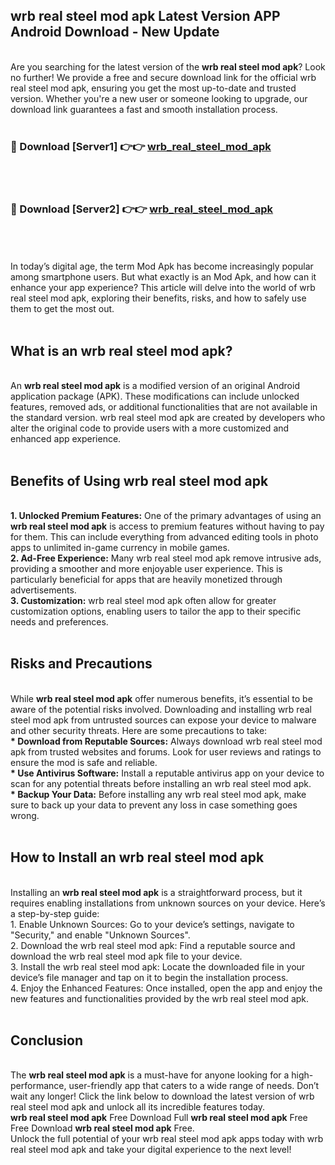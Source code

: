 ## wrb real steel mod apk Latest Version APP Android Download - New Update
<br>
Are you searching for the latest version of the <strong>wrb real steel mod apk</strong>? Look no further! We provide a free and secure download link for the official wrb real steel mod apk, ensuring you get the most up-to-date and trusted version. Whether you're a new user or someone looking to upgrade, our download link guarantees a fast and smooth installation process.
<br>
<br>
<h3>🔴 Download [Server1] 👉👉 <a href="https://modyolo.store/wrb+real+steel+mod+apk">wrb_real_steel_mod_apk</a></h3><br>
<br>
<h3>🔴 Download [Server2] 👉👉 <a href="https://modyolo.store/wrb+real+steel+mod+apk">wrb_real_steel_mod_apk</a></h3><br>
<br>
<br>
In today’s digital age, the term Mod Apk has become increasingly popular among smartphone users. But what exactly is an Mod Apk, and how can it enhance your app experience? This article will delve into the world of wrb real steel mod apk, exploring their benefits, risks, and how to safely use them to get the most out.
<br>
<br>
<h2>What is an wrb real steel mod apk?</h2>
<br>
An <strong>wrb real steel mod apk</strong> is a modified version of an original Android application package (APK). These modifications can include unlocked features, removed ads, or additional functionalities that are not available in the standard version. wrb real steel mod apk are created by developers who alter the original code to provide users with a more customized and enhanced app experience.
<br>
<br>
<h2>Benefits of Using wrb real steel mod apk</h2>
<br>
<strong> 1. Unlocked Premium Features:</strong> One of the primary advantages of using an <strong>wrb real steel mod apk</strong> is access to premium features without having to pay for them. This can include everything from advanced editing tools in photo apps to unlimited in-game currency in mobile games.
<br>
<strong> 2. Ad-Free Experience:</strong> Many wrb real steel mod apk remove intrusive ads, providing a smoother and more enjoyable user experience. This is particularly beneficial for apps that are heavily monetized through advertisements.
<br>
<strong> 3. Customization:</strong> wrb real steel mod apk often allow for greater customization options, enabling users to tailor the app to their specific needs and preferences.
<br>
<br>
<h2>Risks and Precautions</h2>
<br>
While <strong>wrb real steel mod apk</strong> offer numerous benefits, it’s essential to be aware of the potential risks involved. Downloading and installing wrb real steel mod apk from untrusted sources can expose your device to malware and other security threats. Here are some precautions to take:
<br>
<strong> * Download from Reputable Sources:</strong> Always download wrb real steel mod apk from trusted websites and forums. Look for user reviews and ratings to ensure the mod is safe and reliable.
<br>
<strong> * Use Antivirus Software:</strong> Install a reputable antivirus app on your device to scan for any potential threats before installing an wrb real steel mod apk.
<br>
<strong> * Backup Your Data:</strong> Before installing any wrb real steel mod apk, make sure to back up your data to prevent any loss in case something goes wrong.
<br>
<br>
<h2>How to Install an wrb real steel mod apk</h2>
<br>
Installing an <strong>wrb real steel mod apk</strong> is a straightforward process, but it requires enabling installations from unknown sources on your device. Here’s a step-by-step guide:
<br>
 1. Enable Unknown Sources: Go to your device’s settings, navigate to "Security," and enable "Unknown Sources".
<br>
 2. Download the wrb real steel mod apk: Find a reputable source and download the wrb real steel mod apk file to your device.
<br>
 3. Install the wrb real steel mod apk: Locate the downloaded file in your device’s file manager and tap on it to begin the installation process.
<br>
 4. Enjoy the Enhanced Features: Once installed, open the app and enjoy the new features and functionalities provided by the wrb real steel mod apk.
<br>
<br>
<h2><strong>Conclusion</strong></h2>
<br>
The <strong>wrb real steel mod apk</strong> is a must-have for anyone looking for a high-performance, user-friendly app that caters to a wide range of needs. Don’t wait any longer! Click the link below to download the latest version of wrb real steel mod apk and unlock all its incredible features today.
<br>
<strong>wrb real steel mod apk</strong> Free Download Full <strong>wrb real steel mod apk</strong> Free Free Download <strong>wrb real steel mod apk</strong> Free.
<br>
Unlock the full potential of your wrb real steel mod apk apps today with wrb real steel mod apk and take your digital experience to the next level!